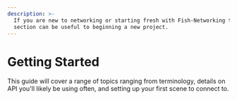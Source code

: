 ```yaml
---
description: >-
  If you are new to networking or starting fresh with Fish-Networking this
  section can be useful to beginning a new project.
---
```


# Getting Started

This guide will cover a range of topics ranging from terminology, details on API you'll likely be using often, and setting up your first scene to connect to.
